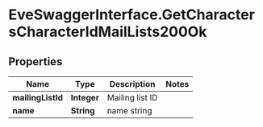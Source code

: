 # EveSwaggerInterface.GetCharactersCharacterIdMailLists200Ok

## Properties
Name | Type | Description | Notes
------------ | ------------- | ------------- | -------------
**mailingListId** | **Integer** | Mailing list ID | 
**name** | **String** | name string | 


